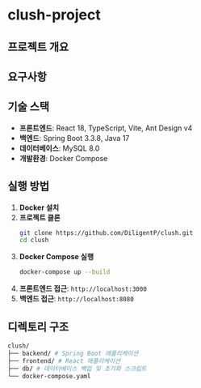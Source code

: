 # clush-project

## 프로젝트 개요

## 요구사항

## 기술 스택
- **프론트엔드**: React 18, TypeScript, Vite, Ant Design v4
- **백엔드**: Spring Boot 3.3.8, Java 17
- **데이터베이스**: MySQL 8.0
- **개발환경**: Docker Compose

## 실행 방법
1. **Docker 설치**
2. **프로젝트 클론**
   ```bash
   git clone https://github.com/DiligentP/clush.git
   cd clush
   ```
3. **Docker Compose 실행**
   ```bash
   docker-compose up --build
   ```
4. **프론트엔드 접근**: `http://localhost:3000`
5. **백엔드 접근**: `http://localhost:8080`

## 디렉토리 구조
```bash
clush/
├── backend/ # Spring Boot 애플리케이션
├── frontend/ # React 애플리케이션
├── db/ # 데이터베이스 벡업 및 초기화 스크립트
└── docker-compose.yaml
```
